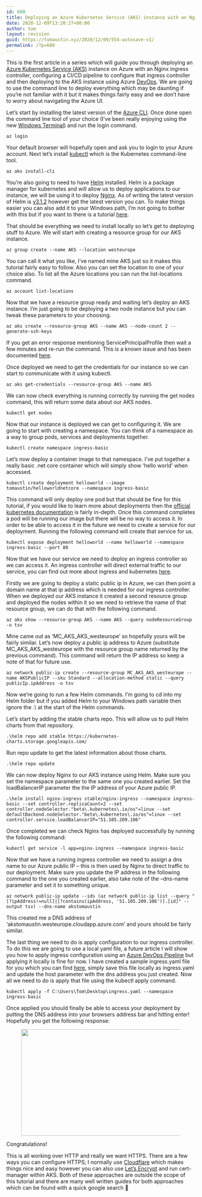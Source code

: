 ```yaml
---
id: 680
title: Deploying an Azure Kubernetes Service (AKS) instance with an Nginx ingress controller
date: 2020-12-09T13:20:27+00:00
author: tom
layout: revision
guid: https://tomaustin.xyz/2020/12/09/554-autosave-v1/
permalink: /?p=680
---
```

This is the first article in a series which will guide you through deploying an [Azure Kubernetes Service (AKS)](https://azure.microsoft.com/en-gb/services/kubernetes-service/) instance on Azure with an Nginx ingress controller, configuring a CI/CD pipeline to configure that ingress controller and then deploying to the AKS instance using Azure [DevOps](https://azure.microsoft.com/en-gb/services/devops/). We are going to use the command line to deploy everything which may be daunting if you&#8217;re not familiar with it but it makes things fairly easy and we don&#8217;t have to worry about navigating the Azure UI.

Let&#8217;s start by installing the latest version of the [Azure CLI](https://docs.microsoft.com/en-us/cli/azure/install-azure-cli?view=azure-cli-latest). Once done open the command line tool of your choice (I&#8217;ve been really enjoying using the new [Windows Terminal](https://github.com/microsoft/terminal)) and run the login command.

<pre class="wp-block-code"><code>az login</code></pre>

Your default browser will hopefully open and ask you to login to your Azure account. Next let&#8217;s install [kubectl](https://kubernetes.io/docs/reference/kubectl/overview/) which is the Kubernetes command-line tool.

<pre class="wp-block-code"><code>az aks install-cli</code></pre>

You&#8217;re also going to need to have [Helm](https://helm.sh/) installed. Helm is a package manager for kubernetes and will allow us to deploy applications to our instance, we will be using it to deploy [Nginx](https://www.nginx.com/). As of writing the latest version of Helm is [v3.1.2](https://github.com/helm/helm/releases/tag/v3.1.2) however get the latest version you can. To make things easier you can also add it to your Windows path, I&#8217;m not going to bother with this but if you want to there is a tutorial [here](https://medium.com/@JockDaRock/take-the-helm-with-kubernetes-on-windows-c2cd4373104b).

That should be everything we need to install locally so let&#8217;s get to deploying stuff to Azure. We will start with creating a resource group for our AKS instance.

<pre class="wp-block-code"><code>az group create --name AKS --location westeurope</code></pre>

You can call it what you like, I&#8217;ve named mine AKS just so it makes this tutorial fairly easy to follow. Also you can set the location to one of your choice also. To list all the Azure locations you can run the list-locations command.

<pre class="wp-block-code"><code>az account list-locations</code></pre>

Now that we have a resource group ready and waiting let&#8217;s deploy an AKS instance. I&#8217;m just going to be deploying a two node instance but you can tweak these parameters to your choosing.

<pre class="wp-block-code"><code>az aks create --resource-group AKS --name AKS --node-count 2 --generate-ssh-keys </code></pre>

If you get an error response mentioning ServicePrincipalProfile then wait a few minutes and re-run the command. This is a known issue and has been documented [here](https://github.com/Azure/azure-cli/issues/9585).

Once deployed we need to get the credentials for our instance so we can start to communicate with it using kubectl.

<pre class="wp-block-code"><code>az aks get-credentials --resource-group AKS --name AKS</code></pre>

We can now check everything is running correctly by running the get nodes command, this will return some data about our AKS nodes.

<pre class="wp-block-code"><code>kubectl get nodes</code></pre>

Now that our instance is deployed we can get to configuring it. We are going to start with creating a namespace. You can think of a namespace as a way to group pods, services and deployments together.

<pre class="wp-block-code"><code>kubectl create namespace ingress-basic</code></pre>

Let&#8217;s now deploy a container image to that namespace. I&#8217;ve put together a really basic .net core container which will simply show &#8216;hello world&#8217; when accessed.

<pre class="wp-block-code"><code>kubectl create deployment helloworld --image tomaustin/helloworldnetcore --namespace ingress-basic</code></pre>

This command will only deploy one pod but that should be fine for this tutorial, if you would like to learn more about deployments then the [official kubernetes documentation](https://kubernetes.io/docs/tutorials/kubernetes-basics/deploy-app/deploy-intro/) is fairly in-depth. Once this command completes a pod will be running our image but there will be no way to access it. In order to be able to access it in the future we need to create a service for our deployment. Running the following command will create that service for us.

<pre class="wp-block-code"><code>kubectl expose deployment helloworld --name helloworld --namespace ingress-basic --port 80</code></pre>

Now that we have our service we need to deploy an ingress controller so we can access it. An ingress controller will direct external traffic to our service, you can find out more about ingress and kubernetes [here](https://kubernetes.io/docs/concepts/services-networking/ingress/). 

Firstly we are going to deploy a static public ip in Azure, we can then point a domain name at that ip address which is needed for our ingress controller. When we deployed our AKS instance it created a second resource group and deployed the nodes within it so we need to retrieve the name of that resource group, we can do that with the following command.

<pre class="wp-block-code"><code>az aks show --resource-group AKS --name AKS --query nodeResourceGroup -o tsv</code></pre>

Mine came out as &#8216;MC\_AKS\_AKS\_westeurope&#8217; so hopefully yours will be fairly similar. Let&#8217;s now deploy a public ip address to Azure (substitute MC\_AKS\_AKS\_westeurope with the resource group name returned by the previous command). This command will return the IP address so keep a note of that for future use.

<pre class="wp-block-code"><code>az network public-ip create --resource-group MC_AKS_AKS_westeurope --name AKSPublicIP --sku Standard --allocation-method static --query publicIp.ipAddress -o tsv</code></pre>

Now we&#8217;re going to run a few Helm commands. I&#8217;m going to cd into my Helm folder but if you added Helm to your Windows path variable then ignore the .\ at the start of the Helm commands.

Let&#8217;s start by adding the stable charts repo. This will allow us to pull Helm charts from that repository.

<pre class="wp-block-code"><code>.\helm repo add stable https://kubernetes-charts.storage.googleapis.com/</code></pre>

Run repo update to get the latest information about those charts.

<pre class="wp-block-code"><code>.\helm repo update</code></pre>

We can now deploy Nginx to our AKS instance using Helm. Make sure you set the namespace parameter to the same one you created earlier. Set the loadBalancerIP parameter the the IP address of your Azure public IP.

<pre class="wp-block-code"><code>.\helm install nginx-ingress stable/nginx-ingress --namespace ingress-basic --set controller.replicaCount=2 --set controller.nodeSelector."beta\.kubernetes\.io/os"=linux --set defaultBackend.nodeSelector."beta\.kubernetes\.io/os"=linux --set controller.service.loadBalancerIP="51.105.209.106"</code></pre>

Once completed we can check Nginx has deployed successfully by running the following command:

<pre class="wp-block-code"><code>kubectl get service -l app=nginx-ingress --namespace ingress-basic</code></pre>

Now that we have a running ingress controller we need to assign a dns name to our Azure public IP &#8211; this is then used by Nginx to direct traffic to our deployment. Make sure you update the IP address in the following command to the one you created earlier, also take note of the &#8211;dns-name parameter and set it to something unique.

<pre class="wp-block-code"><code>az network public-ip update --ids (az network public-ip list --query "&#91;?ipAddress!=null]|&#91;?contains(ipAddress, '51.105.209.106')].&#91;id]" --output tsv) --dns-name akstomaustin</code></pre>

This created me a DNS address of &#8216;akstomaustin.westeurope.cloudapp.azure.com&#8217; and yours should be fairly similar.

The last thing we need to do is apply configuration to our ingress controller. To do this we are going to use a local yaml file, a future article I will show you how to apply ingress configuration using an [Azure DevOps Pipeline](https://azure.microsoft.com/en-gb/services/devops/pipelines/) but applying it locally is fine for now. I have created a sample ingress.yaml file for you which you can find [here](https://gist.github.com/tomaustin700/16d99169a7792ccd239f648af3f29f2d), simply save this file locally as ingress.yaml and update the host parameter with the dns address you just created. Now all we need to do is apply that file using the kubectl apply command.

<pre class="wp-block-code"><code>kubectl apply -f C:\Users\Tom\Desktop\ingress.yaml --namespace ingress-basic</code></pre>

Once applied you should finally be able to access your deployment by putting the DNS address into your browsers address bar and hitting enter! Hopefully you get the following response:<figure class="wp-block-image size-large">

<img loading="lazy" width="845" height="283" src="http://tomaustin.xyz/wp-content/uploads/2020/03/image.png" alt="" class="wp-image-566" srcset="https://tomaustin.xyz/wp-content/uploads/2020/03/image.png 845w, https://tomaustin.xyz/wp-content/uploads/2020/03/image-300x100.png 300w, https://tomaustin.xyz/wp-content/uploads/2020/03/image-768x257.png 768w, https://tomaustin.xyz/wp-content/uploads/2020/03/image-720x241.png 720w" sizes="(max-width: 845px) 100vw, 845px" /> </figure> 

Congratulations!

This is all working over HTTP and really we want HTTPS. There are a few ways you can configure HTTPS; I normally use [Cloudflare](https://www.cloudflare.com/) which makes things nice and easy however you can also use [Let&#8217;s Encrypt](https://letsencrypt.org/) and run cert-manager within AKS. Both of these approaches are outside the scope of this tutorial and there are many well written guides for both approaches which can be found with a quick google search 🙂